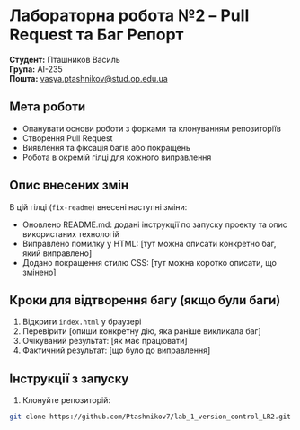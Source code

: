 # Лабораторна робота №2 – Pull Request та Баг Репорт

**Студент:** Пташников Василь  
**Група:** AI-235  
**Пошта:** vasya.ptashnikov@stud.op.edu.ua  

## Мета роботи
- Опанувати основи роботи з форками та клонуванням репозиторіїв  
- Створення Pull Request  
- Виявлення та фіксація багів або покращень  
- Робота в окремій гілці для кожного виправлення

## Опис внесених змін
В цій гілці (`fix-readme`) внесені наступні зміни:  
- Оновлено README.md: додані інструкції по запуску проекту та опис використаних технологій  
- Виправлено помилку у HTML: [тут можна описати конкретно баг, який виправлено]  
- Додано покращення стилю CSS: [тут можна коротко описати, що змінено]

## Кроки для відтворення багу (якщо були баги)
1. Відкрити `index.html` у браузері  
2. Перевірити [опиши конкретну дію, яка раніше викликала баг]  
3. Очікуваний результат: [як має працювати]  
4. Фактичний результат: [що було до виправлення]

## Інструкції з запуску
1. Клонуйте репозиторій:
```bash
git clone https://github.com/Ptashnikov7/lab_1_version_control_LR2.git
